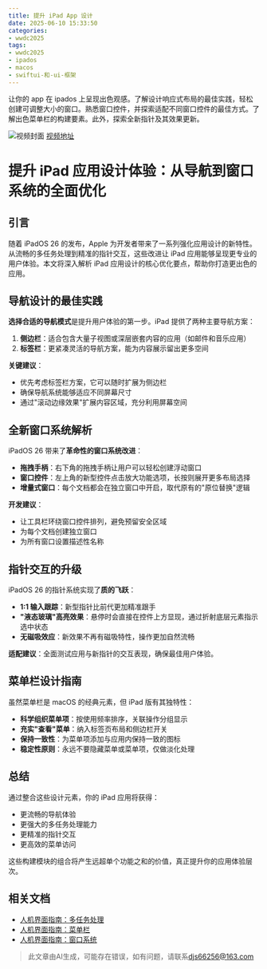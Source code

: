 ```yaml
---
title: 提升 iPad App 设计
date: 2025-06-10 15:33:50
categories:
- wwdc2025
tags:
- wwdc2025
- ipados
- macos
- swiftui-和-ui-框架
---
```

让你的 app 在 ipados 上呈现出色观感。了解设计响应式布局的最佳实践，轻松创建可调整大小的窗口。熟悉窗口控件，并探索适配不同窗口控件的最佳方式。了解出色菜单栏的构建要素。此外，探索全新指针及其效果更新。
<!--more-->

![视频封面](https://devimages-cdn.apple.com/wwdc-services/images/3055294D-836B-4513-B7B0-0BC5666246B0/10046/10046_wide_250x141_2x.jpg)
[视频地址](https://developer.apple.com/cn/videos/play/wwdc2025/208/)

# 提升 iPad 应用设计体验：从导航到窗口系统的全面优化

## 引言
随着 iPadOS 26 的发布，Apple 为开发者带来了一系列强化应用设计的新特性。从流畅的多任务处理到精准的指针交互，这些改进让 iPad 应用能够呈现更专业的用户体验。本文将深入解析 iPad 应用设计的核心优化要点，帮助你打造更出色的应用。

## 导航设计的最佳实践
**选择合适的导航模式**是提升用户体验的第一步。iPad 提供了两种主要导航方案：

1. **侧边栏**：适合包含大量子视图或深层嵌套内容的应用（如邮件和音乐应用）
2. **标签栏**：更紧凑灵活的导航方案，能为内容展示留出更多空间

**关键建议**：
- 优先考虑标签栏方案，它可以随时扩展为侧边栏
- 确保导航系统能够适应不同屏幕尺寸
- 通过"滚动边缘效果"扩展内容区域，充分利用屏幕空间

## 全新窗口系统解析
iPadOS 26 带来了**革命性的窗口系统改进**：

- **拖拽手柄**：右下角的拖拽手柄让用户可以轻松创建浮动窗口
- **窗口控件**：左上角的新型控件点击放大功能选项，长按则展开更多布局选择
- **增量式窗口**：每个文档都会在独立窗口中开启，取代原有的"原位替换"逻辑

**开发建议**：
- 让工具栏环绕窗口控件排列，避免预留安全区域
- 为每个文档创建独立窗口
- 为所有窗口设置描述性名称

## 指针交互的升级
iPadOS 26 的指针系统实现了**质的飞跃**：

- **1:1 输入跟踪**：新型指针比前代更加精准跟手
- **"液态玻璃"高亮效果**：悬停时会直接在控件上方显现，通过折射底层元素指示选中状态
- **无磁吸效应**：新效果不再有磁吸特性，操作更加自然流畅

**适配建议**：全面测试应用与新指针的交互表现，确保最佳用户体验。

## 菜单栏设计指南
虽然菜单栏是 macOS 的经典元素，但 iPad 版有其独特性：

- **科学组织菜单项**：按使用频率排序，关联操作分组显示
- **充实"查看"菜单**：纳入标签页布局和侧边栏开关
- **保持一致性**：为菜单项添加与应用内保持一致的图标
- **稳定性原则**：永远不要隐藏菜单或菜单项，仅做淡化处理

## 总结
通过整合这些设计元素，你的 iPad 应用将获得：
- 更流畅的导航体验
- 更强大的多任务处理能力
- 更精准的指针交互
- 更高效的菜单访问

这些构建模块的组合将产生远超单个功能之和的价值，真正提升你的应用体验层次。

## 相关文档
- [人机界面指南：多任务处理](https://developer.apple.com/design/human-interface-guidelines/multitasking)
- [人机界面指南：菜单栏](https://developer.apple.com/design/human-interface-guidelines/the-menu-bar)
- [人机界面指南：窗口系统](https://developer.apple.com/design/human-interface-guidelines/windows)
> 此文章由AI生成，可能存在错误，如有问题，请联系[djs66256@163.com](djs66256@163.com)